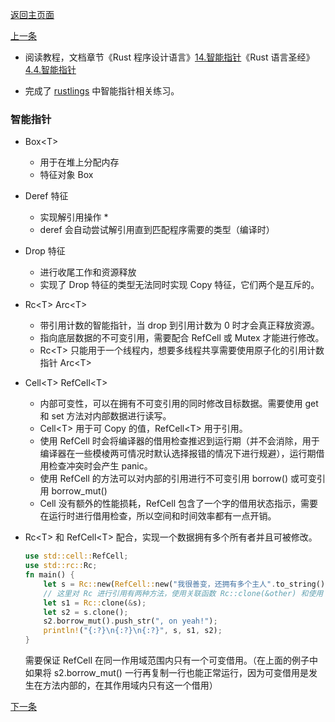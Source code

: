 [返回主页面](../README.md)

[上一条](20230402.md)

- 阅读教程，文档章节《Rust 程序设计语言》[14.智能指针](https://kaisery.github.io/trpl-zh-cn/ch15-00-smart-pointers.html)《Rust 语言圣经》[4.4.智能指针](https://course.rs/advance/smart-pointer/intro.html)

- 完成了 [rustlings](https://github.com/LearningOS/rust-rustlings-creatoy) 中智能指针相关练习。

### 智能指针
- Box\<T>
  - 用于在堆上分配内存
  - 特征对象 Box<dyn TraitName>

- Deref 特征
  - 实现解引用操作 *
  - deref 会自动尝试解引用直到匹配程序需要的类型（编译时）

- Drop 特征
  - 进行收尾工作和资源释放
  - 实现了 Drop 特征的类型无法同时实现 Copy 特征，它们两个是互斥的。

- Rc\<T> Arc\<T>
  - 带引用计数的智能指针，当 drop 到引用计数为 0 时才会真正释放资源。
  - 指向底层数据的不可变引用，需要配合 RefCell 或 Mutex 才能进行修改。
  - Rc\<T> 只能用于一个线程内，想要多线程共享需要使用原子化的引用计数指针 Arc\<T>

- Cell\<T> RefCell\<T>
  - 内部可变性，可以在拥有不可变引用的同时修改目标数据。需要使用 get 和 set 方法对内部数据进行读写。
  - Cell\<T> 用于可 Copy 的值，RefCell\<T> 用于引用。
  - 使用 RefCell 时会将编译器的借用检查推迟到运行期（并不会消除，用于编译器在一些模棱两可情况时默认选择报错的情况下进行规避），运行期借用检查冲突时会产生 panic。
  - 使用 RefCell 的方法可以对内部的引用进行不可变引用 borrow() 或可变引用 borrow_mut()
  - Cell 没有额外的性能损耗，RefCell 包含了一个字的借用状态指示，需要在运行时进行借用检查，所以空间和时间效率都有一点开销。

- Rc\<T> 和 RefCell\<T> 配合，实现一个数据拥有多个所有者并且可被修改。
  ```rust
  use std::cell::RefCell;
  use std::rc::Rc;
  fn main() {
      let s = Rc::new(RefCell::new("我很善变，还拥有多个主人".to_string()));
      // 这里对 Rc 进行引用有两种方法，使用关联函数 Rc::clone(&other) 和使用 clone 方法，推荐的是前者。
      let s1 = Rc::clone(&s);
      let s2 = s.clone();
      s2.borrow_mut().push_str(", on yeah!");
      println!("{:?}\n{:?}\n{:?}", s, s1, s2);
  }
  ```
  需要保证 RefCell 在同一作用域范围内只有一个可变借用。（在上面的例子中如果将 s2.borrow_mut() 一行再复制一行也能正常运行，因为可变借用是发生在方法内部的，在其作用域内只有这一个借用）


[下一条](20230405.md)
